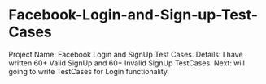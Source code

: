 # Facebook-Login-and-Sign-up-Test-Cases
Project Name: Facebook Login and SignUp Test Cases.
Details: I have written 60+ Valid SignUp and 60+ Invalid SignUp TestCases.
Next: will going to write TestCases for Login functionality.
